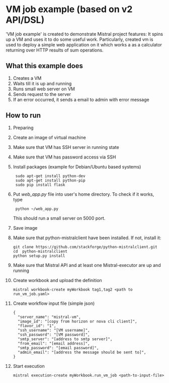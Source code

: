VM job example (based on v2 API/DSL)
========================================

'VM job example' is created to demonstrate Mistral project features:
It spins up a VM and uses it to do some useful work. Particularly, created vm
is used to deploy a simple web application on it which works a as a calculator
returning over HTTP results of sum operations.

What this example does
--------------------

1. Creates a VM
2. Waits till it is up and running
3. Runs small web server on VM
4. Sends request to the server
5. If an error occurred, it sends a email to admin with error message

How to run
----------

1. Preparing

  1. Create an image of virtual machine
  2. Make sure that VM has SSH server in running state
  3. Make sure that VM has password access via SSH
  4. Install packages (example for Debian/Ubuntu based systems)

          sudo apt-get install python-dev
          sudo apt-get install python-pip
          sudo pip install flask

  5. Put *web_app.py* file into user's home directory. To check if it works, type

          python ~/web_app.py

     This should run a small server on 5000 port.

  6. Save image

2. Make sure that python-mistralclient have been installed. If not, install it:

       git clone https://github.com/stackforge/python-mistralclient.git
       cd  python-mistralclient
       python setup.py install

3. Make sure that Mistral API and at least one Mistral-executor are up and running
4. Create workbook and upload the definition

       mistral workbook-create myWorkbook tag1,tag2 <path to run_vm_job.yaml>

5. Create workflow input file (simple json)

       {
         "server_name": "mistral-vm",
         "image_id": "[copy from horizon or nova cli client]",
         "flavor_id": "1",
         "ssh_username": "[VM username]",
         "ssh_password": "[VM password]",
         "smtp_server": "[address to smtp server]",
         "from_email": "[email address]",
         "smtp_password": "[email password]",
         "admin_email": "[address the message should be sent to]",
       }

6. Start execution

       mistral execution-create myWorkbook.run_vm_job <path-to-input-file>
